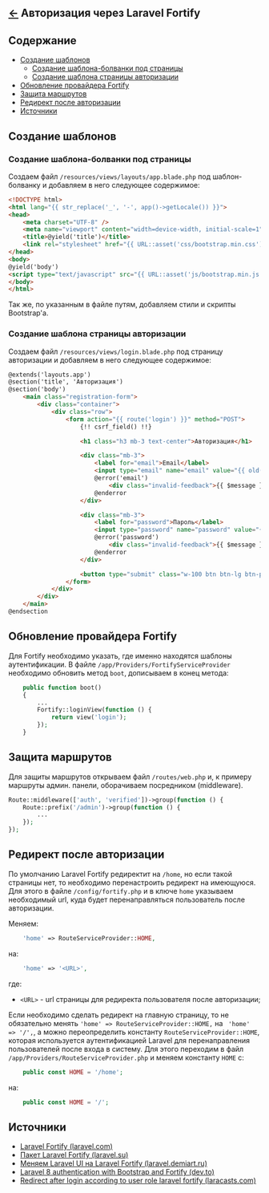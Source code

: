 [&larr;](readme.md "Laravel") Авторизация через Laravel Fortify
---------------------------------------------------------------

<a name="content"></a>
## Содержание

- [Создание шаблонов](#creating-templates)
    - [Создание шаблона-болванки под страницы](#creating-a-blank-template-for-pages)
    - [Создание шаблона страницы авторизации](#creating-a-login-page-template)
- [Обновление провайдера Fortify](#fortify-provider-update)
- [Защита маршрутов](#route-protection)
- [Редирект после авторизации](#redirect-after-authorization)
- [Источники](#sources)

<a name="creating-templates"></a>
## Создание шаблонов

<a name="creating-a-blank-template-for-pages"></a>
### Создание шаблона-болванки под страницы

Создаем файл `/resources/views/layouts/app.blade.php` под шаблон-болванку и добавляем в него следующее содержимое:

```html
<!DOCTYPE html>
<html lang="{{ str_replace('_', '-', app()->getLocale()) }}">
<head>
    <meta charset="UTF-8" />
    <meta name="viewport" content="width=device-width, initial-scale=1">
    <title>@yield('title')</title>
    <link rel="stylesheet" href="{{ URL::asset('css/bootstrap.min.css') }}" type="text/css" />
</head>
<body>
@yield('body')
<script type="text/javascript" src="{{ URL::asset('js/bootstrap.min.js') }}"></script>
</body>
</html>
```

Так же, по указанным в файле путям, добавляем стили и скрипты Bootstrap'а.

<a name="creating-a-login-page-template"></a>
### Создание шаблона страницы авторизации

Создаем файл `/resources/views/login.blade.php` под страницу авторизации и добавляем в него следующее содержимое:

```html
@extends('layouts.app')
@section('title', 'Авторизация')
@section('body')
    <main class="registration-form">
        <div class="container">
            <div class="row">
                <form action="{{ route('login') }}" method="POST">
                    {!! csrf_field() !!}

                    <h1 class="h3 mb-3 text-center">Авторизация</h1>

                    <div class="mb-3">
                        <label for="email">Email</label>
                        <input type="email" name="email" value="{{ old('email') }}" class="form-control @error('email') is-invalid @enderror" id="email">
                        @error('email')
                            <div class="invalid-feedback">{{ $message }}</div>
                        @enderror
                    </div>

                    <div class="mb-3">
                        <label for="password">Пароль</label>
                        <input type="password" name="password" value="{{ old('password') }}" class="form-control @error('password') is-invalid @enderror" id="password">
                        @error('password')
                            <div class="invalid-feedback">{{ $message }}</div>
                        @enderror
                    </div>

                    <button type="submit" class="w-100 btn btn-lg btn-primary">Авторизоваться</button>
                </form>
            </div>
        </div>
    </main>
@endsection
```

<a name="fortify-provider-update"></a>
## Обновление провайдера Fortify

Для Fortify необходимо указать, где именно находятся шаблоны аутентификации. В файле `/app/Providers/FortifyServiceProvider` необходимо обновить метод `boot`, дописываем в конец метода:

```php
    public function boot()
    {
        ...
        Fortify::loginView(function () {
            return view('login');
        });
    }
```

<a name="route-protection"></a>
## Защита маршрутов

Для защиты маршрутов открываем файл `/routes/web.php` и, к примеру маршруты админ. панели, оборачиваем посредником (middleware).

```php
Route::middleware(['auth', 'verified'])->group(function () {
    Route::prefix('/admin')->group(function () {
        ...
    });
});
```

<a name="redirect-after-authorization"></a>
## Редирект после авторизации

По умолчанию Laravel Fortify редиректит на `/home`, но если такой страницы нет, то необходимо перенастроить редирект на имеющуюся. Для этого в файле `/config/fortify.php` и в ключе `home` указываем необходимый url, куда будет перенаправляться пользователь после авторизации.

Меняем:

```php
    'home' => RouteServiceProvider::HOME,
```

на:

```php
    'home' => '<URL>',
```

где:

- `<URL>` - url страницы для редиректа пользователя после авторизации;

Если необходимо сделать редирект на главную страницу, то не обязательно менять `'home' => RouteServiceProvider::HOME,` на ` 'home' => '/',`, а можно переопределить константу `RouteServiceProvider::HOME`, которая используется аутентификацией Laravel для перенаправления пользователей после входа в систему. Для этого переходим в файл `/app/Providers/RouteServiceProvider.php` и меняем константу `HOME` с:

```php
    public const HOME = '/home';
```

на:

```php
    public const HOME = '/';
```

<a name="sources"></a>
## Источники

- [Laravel Fortify (laravel.com)](https://laravel.com/docs/8.x/fortify)
- [Пакет Laravel Fortify (laravel.su)](https://laravel.su/docs/8.x/fortify)
- [Меняем Laravel UI на Laravel Fortify (laravel.demiart.ru)](https://laravel.demiart.ru/changing-laravel-iu-to-laravel-fortify/)
- [Laravel 8 authentication with Bootstrap and Fortify (dev.to)](https://dev.to/jasminetracey/laravel-8-with-bootstrap-livewire-and-fortify-5d33)
- [Redirect after login according to user role laravel fortify (laracasts.com)](https://laracasts.com/discuss/channels/laravel/redirect-after-login-according-to-user-role-laravel-fortify)